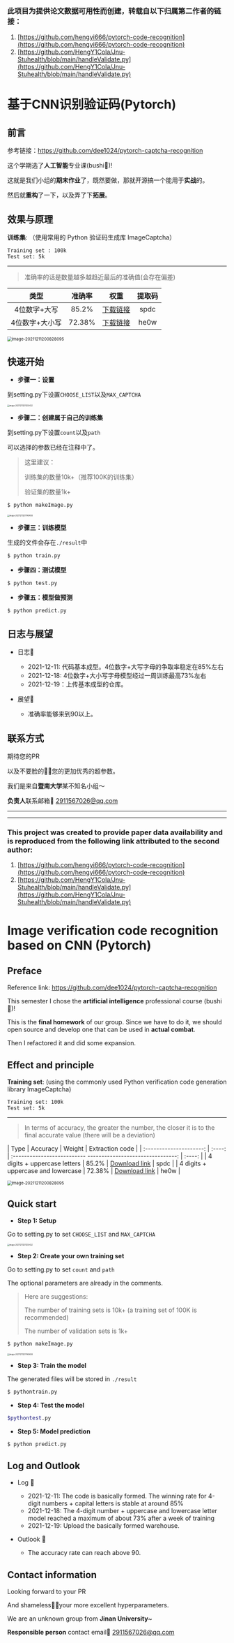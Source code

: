 ### 此项目为提供论文数据可用性而创建，转载自以下归属第二作者的链接：

1) [https://github.com/hengyi666/pytorch-code-recognition](https://github.com/hengyi666/pytorch-code-recognition)
2) [https://github.com/HengY1Cola/Jnu-Stuhealth/blob/main/handleValidate.py](https://github.com/HengY1Cola/Jnu-Stuhealth/blob/main/handleValidate.py)

# 基于CNN识别验证码(Pytorch)

##  前言

参考链接：https://github.com/dee1024/pytorch-captcha-recognition

这个学期选了**人工智能**专业课(bushi🐶)!

这就是我们小组的**期末作业**了，既然要做，那就开源搞一个能用于**实战**的。

然后就**重构**了一下，以及弄了下**拓展**。

##  效果与原理

**训练集**: （使用常用的 Python 验证码生成库 ImageCaptcha）

```
Training set : 100k
Test set: 5k
```

------

> 准确率的话是数量越多越趋近最后的准确值(会存在偏差)

|      类型      | 准确率 |                             权重                             | 提取码 |
| :------------: | :----: | :----------------------------------------------------------: | :----: |
|  4位数字+大写  | 85.2%  | [下载链接]( https://pan.baidu.com/s/1IC7qvrJKrwygMT5r_hN8aA ) |  spdc  |
| 4位数字+大小写 | 72.38% | [下载链接](https://pan.baidu.com/s/1ubshKMdjuRSvc7405cON8w)  |  he0w  |

<img src="https://dailypic.hengyimonster.top/rate72.png" alt="image-20211211200828095" style="zoom:66%;" />

##  快速开始

- **步骤一：设置**

到setting.py下设置`CHOOSE_LIST`以及`MAX_CAPTCHA`

<img src="https://dailypic.hengyimonster.top/image-20211211201535432.png" alt="image-20211211201535432" style="zoom:30%;" />

- **步骤二：创建属于自己的训练集**

到setting.py下设置`count`以及`path`

可以选择的参数已经在注释中了。

> 这里建议：
>
> 训练集的数量10k+（推荐100K的训练集）
>
> 验证集的数量1k+

```bash
$ python makeImage.py 
```



<img src="https://dailypic.hengyimonster.top/image-20211211201749408.png" alt="image-20211211201749408" style="zoom:30%;" />

- **步骤三：训练模型**

生成的文件会存在`./result`中

```bash
$ python train.py
```

- **步骤四：测试模型**

```bash
$ python test.py
```

- **步骤五：模型做预测**

```bash
$ python predict.py
```

## 日志与展望

- 日志📝 
  - 2021-12-11:  代码基本成型。4位数字+大写字母的争取率稳定在85%左右
  - 2021-12-18:  4位数字+大小写字母模型经过一周训练最高73%左右
  - 2021-12-19：上传基本成型的仓库。
- 展望🦅

  - 准确率能够来到90以上。

##  联系方式

期待您的PR

以及不要脸的🙇‍♀️您的更加优秀的超参数。

我们是来自**暨南大学**某不知名小组～

**负责人**联系邮箱📮 2911567026@qq.com

---

---

### This project was created to provide paper data availability and is reproduced from the following link attributed to the second author:

1) [https://github.com/hengyi666/pytorch-code-recognition](https://github.com/hengyi666/pytorch-code-recognition)
2) [https://github.com/HengY1Cola/Jnu-Stuhealth/blob/main/handleValidate.py](https://github.com/HengY1Cola/Jnu-Stuhealth/blob/main/handleValidate.py)

# Image verification code recognition based on CNN (Pytorch)

## Preface

Reference link: https://github.com/dee1024/pytorch-captcha-recognition

This semester I chose the **artificial intelligence** professional course (bushi🐶)!

This is the **final homework** of our group. Since we have to do it, we should open source and develop one that can be used in **actual combat**.

Then I refactored it and did some expansion.

## Effect and principle

**Training set**: (using the commonly used Python verification code generation library ImageCaptcha)

```
Training set: 100k
Test set: 5k
```

------

> In terms of accuracy, the greater the number, the closer it is to the final accurate value (there will be a deviation)

| Type | Accuracy | Weight | Extraction code |
| :---------------------: | :----: | :-------------------------- --------------------------------: | :----: |
| 4 digits + uppercase letters | 85.2% | [Download link]( https://pan.baidu.com/s/1IC7qvrJKrwygMT5r_hN8aA ) | spdc |
| 4 digits + uppercase and lowercase | 72.38% | [Download link](https://pan.baidu.com/s/1ubshKMdjuRSvc7405cON8w) | he0w |

<img src="https://dailypic.hengyimonster.top/rate72.png" alt="image-20211211200828095" style="zoom:66%;" />

## Quick start

- **Step 1: Setup**

Go to setting.py to set `CHOOSE_LIST` and `MAX_CAPTCHA`

<img src="https://dailypic.hengyimonster.top/image-20211211201535432.png" alt="image-20211211201535432" style="zoom:30%;" />

- **Step 2: Create your own training set**

Go to setting.py to set `count` and `path`

The optional parameters are already in the comments.

> Here are suggestions:
>
> The number of training sets is 10k+ (a training set of 100K is recommended)
>
>The number of validation sets is 1k+

```bash
$ python makeImage.py
```



<img src="https://dailypic.hengyimonster.top/image-20211211201749408.png" alt="image-20211211201749408" style="zoom:30%;" />

- **Step 3: Train the model**

The generated files will be stored in `./result`

```bash
$ pythontrain.py
```

- **Step 4: Test the model**

```bash
$pythontest.py
```

- **Step 5: Model prediction**

```bash
$ python predict.py
```

## Log and Outlook

- Log 📝
   - 2021-12-11: The code is basically formed. The winning rate for 4-digit numbers + capital letters is stable at around 85%
   - 2021-12-18: The 4-digit number + uppercase and lowercase letter model reached a maximum of about 73% after a week of training
   - 2021-12-19: Upload the basically formed warehouse.
- Outlook 🦅

   - The accuracy rate can reach above 90.

##  Contact information

Looking forward to your PR

And shameless🙇‍♀️your more excellent hyperparameters.

We are an unknown group from **Jinan University**~

**Responsible person** contact email📮 2911567026@qq.com
